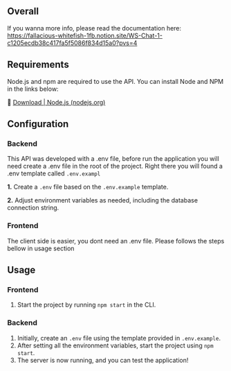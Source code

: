 ## Overall

If you wanna more info, please read the documentation here: https://fallacious-whitefish-1fb.notion.site/WS-Chat-1-c1205ecdb38c417fa5f5086f834d15a0?pvs=4

## Requirements

Node.js and npm are required to use the API. You can install Node and NPM in the links below:

🔗 [Download | Node.js (nodejs.org)](https://nodejs.org/en/download)


## Configuration

### Backend

This API was developed with a .env file, before run the application you will need create a .env file in the root of the project. Right there you will found a .env template called `.env.exampl`

**1.** Create a `.env` file based on the `.env.example` template.

**2.** Adjust environment variables as needed, including the database connection string.

### Frontend

The client side is easier, you dont need an .env file. Please follows the steps bellow in usage section

## Usage

### Frontend

1. Start the project by running `npm start` in the CLI.

### Backend

1. Initially, create an `.env` file using the template provided in `.env.example`.
2. After setting all the environment variables, start the project using `npm start`.
3. The server is now running, and you can test the application!

